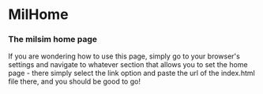 # MilHome
### The milsim home page
If you are wondering how to use this page,
simply go to your browser's settings and navigate
to whatever section that allows you to set the home
page - there simply select the link option and paste
the url of the index.html file there, and you should
be good to go!